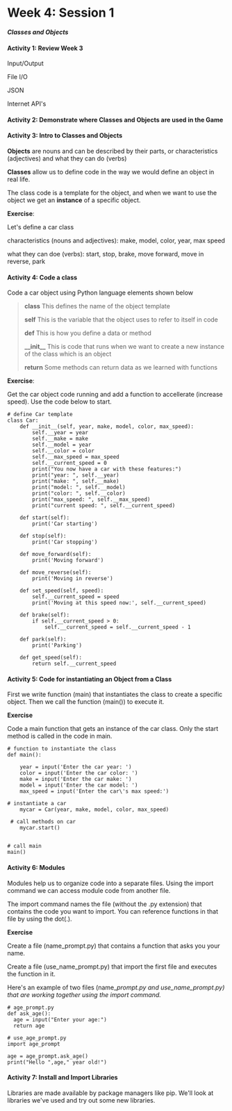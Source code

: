 # Week 4: Session 1

_**Classes and Objects**_

#### Activity 1: Review Week 3

Input/Output

File I/O

JSON

Internet API's

#### Activity 2: Demonstrate where Classes and Objects are used in the Game

#### Activity 3: Intro to Classes and Objects

**Objects** are nouns and can be described by their parts, or characteristics \(adjectives\) and what they can do \(verbs\)

**Classes** allow us to define code in the way we would define an object in real life.

The class code is a template for the object, and when we want to use the object we get an **instance** of a specific object.

**Exercise**:

Let's define a car class

characteristics \(nouns and adjectives\): make, model, color, year, max speed

what they can doe \(verbs\): start, stop, brake, move forward, move in reverse, park

#### Activity 4: Code a class

Code a car object using Python language elements shown below

> **class**     This defines the name of the object template
>
> **self**        This is the variable that the object uses to refer to itself in code
>
> **def**        This is how you define a data or method
>
> **\_\_init\_\_**  This is code that runs when we want to create a new instance of the class which is an object
>
> **return**    Some methods can return data as we learned with functions

**Exercise**:

Get the car object code running and add a function to accellerate \(increase speed\). Use the code below to start.

```
# define Car template
class Car:
    def __init__(self, year, make, model, color, max_speed):
        self.__year = year
        self.__make = make
        self.__model = year
        self.__color = color
        self.__max_speed = max_speed
        self.__current_speed = 0
        print("You now have a car with these features:")
        print("year: ", self.__year)
        print("make: ", self.__make)
        print("model: ", self.__model)
        print("color: ", self.__color)
        print("max_speed: ", self.__max_speed)
        print("current speed: ", self.__current_speed)

    def start(self):
        print('Car starting')

    def stop(self):
        print('Car stopping')

    def move_forward(self):
        print('Moving forward')

    def move_reverse(self):
        print('Moving in reverse')

    def set_speed(self, speed):
        self.__current_speed = speed
        print('Moving at this speed now:', self.__current_speed)

    def brake(self):
        if self.__current_speed > 0:
            self.__current_speed = self.__current_speed - 1

    def park(self):
        print('Parking')

    def get_speed(self):
        return self.__current_speed
```

#### Activity 5: Code for instantiating an Object from a Class

First we write function \(main\) that instantiates the class to create a specific object.  Then we call the function \(main\(\)\) to execute it.

**Exercise**

Code a main function that gets an instance of the car class.  Only the start method is called in the code in main.

```
# function to instantiate the class
def main():

    year = input('Enter the car year: ')
    color = input('Enter the car color: ')
    make = input('Enter the car make: ')
    model = input('Enter the car model: ')
    max_speed = input('Enter the car\'s max speed:')

# instantiate a car
    mycar = Car(year, make, model, color, max_speed)

 # call methods on car
    mycar.start()


# call main
main()
```

#### Activity 6: Modules

Modules help us to organize code into a separate files. Using the import command we can access module code from another file.

The import command names the file \(without the .py extension\) that contains the code you want to import.  You can reference functions in that file by using the dot\(.\).

**Exercise**

Create a file \(name\_prompt.py\) that contains a function that asks you your name.

Create a file \(use\_name\_prompt.py\) that import the first file and executes the function in it.

Here's an example of two files \(name\__prompt.py and use\_name\_prompt.py\) that are working together using the import command._

```
# age_prompt.py
def ask_age():
  age = input("Enter your age:")
  return age
```

```
# use_age_prompt.py
import age_prompt

age = age_prompt.ask_age()
print("Hello ",age," year old!")
```

#### Activity 7: Install and Import Libraries

Libraries are made available by package managers like pip.  We'll look at libraries we've used and try out some new libraries.




